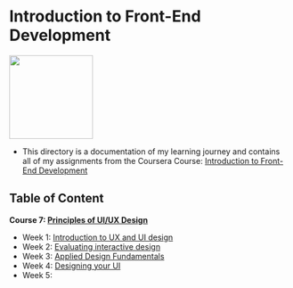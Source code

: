# Introduction to Front-End Development

<img src="../meta-logo.png" width=150>

- This directory is a documentation of my learning journey and contains all of my assignments from the Coursera Course: [Introduction to Front-End Development](https://www.coursera.org/learn/principles-of-ux-ui-design)

## Table of Content

<summary><b>Course 7: </b><a href="https://github.com/philipObiri/Meta-Frontend-Professional-Certification-Program/tree/master/Course%207-%20Principles%20of%20UI-UX%20Design"><b>Principles of UI/UX Design</b></a></summary>

- Week 1: [Introduction to UX and UI design](https://github.com/philipObiri/Meta-Frontend-Professional-Certification-Program/tree/master/Course%207-%20Principles%20of%20UI-UX%20Design/Week%20-1%20-%20Introduction%20to%20UI-UX%20Design)
- Week 2: [Evaluating interactive design](https://github.com/philipObiri/Meta-Frontend-Professional-Certification-Program/tree/master/Course%207-%20Principles%20of%20UI-UX%20Design/Week%202-%20Evaluating%20Interactive%20%20Design)
- Week 3: [Applied Design Fundamentals](https://github.com/philipObiri/Meta-Frontend-Professional-Certification-Program/tree/master/Course%207-%20Principles%20of%20UI-UX%20Design/Week%203-%20Applied%20Design%20Fundamentals)
- Week 4: [Designing your UI](https://github.com/philipObiri/Meta-Frontend-Professional-Certification-Program/tree/master/Course%207-%20Principles%20of%20UI-UX%20Design/Week%204-%20Designing%20Your%20UI)
- Week 5:
